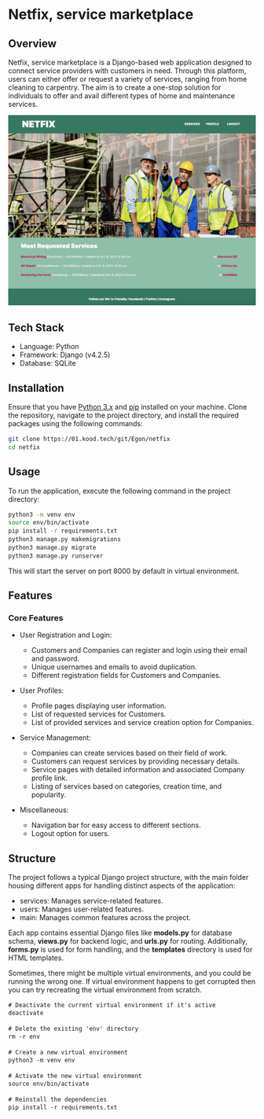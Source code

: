 # Netfix, service marketplace

## Overview

Netfix, service marketplace is a Django-based web application designed to connect service providers with customers in need. Through this platform, users can either offer or request a variety of services, ranging from home cleaning to carpentry. The aim is to create a one-stop solution for individuals to offer and avail different types of home and maintenance services.

![netfix](/img/netfix.webp)

## Tech Stack

- Language: Python
- Framework: Django (v4.2.5)
- Database: SQLite

## Installation

Ensure that you have [Python 3.x](https://www.python.org/downloads/) and [pip](https://pip.pypa.io/en/stable/installation/) installed on your machine. Clone the repository, navigate to the project directory, and install the required packages using the following commands:

```bash
git clone https://01.kood.tech/git/Egon/netfix
cd netfix
```

## Usage

To run the application, execute the following command in the project directory:

```bash
python3 -m venv env 
source env/bin/activate
pip install -r requirements.txt
python3 manage.py makemigrations
python3 manage.py migrate
python3 manage.py runserver
```

This will start the server on port 8000 by default in virtual environment.

## Features

### Core Features

- User Registration and Login:
  - Customers and Companies can register and login using their email and password.
  - Unique usernames and emails to avoid duplication.
  - Different registration fields for Customers and Companies.

- User Profiles:
  - Profile pages displaying user information.
  - List of requested services for Customers.
  - List of provided services and service creation option for Companies.

- Service Management:
  - Companies can create services based on their field of work.
  - Customers can request services by providing necessary details.
  - Service pages with detailed information and associated Company profile link.
  - Listing of services based on categories, creation time, and popularity.

- Miscellaneous:
  - Navigation bar for easy access to different sections.
  - Logout option for users.

## Structure

The project follows a typical Django project structure, with the main folder housing different apps for handling distinct aspects of the application:

- services: Manages service-related features.
- users: Manages user-related features.
- main: Manages common features across the project.

Each app contains essential Django files like **models.py** for database schema, **views.py** for backend logic, and **urls.py** for routing. Additionally, **forms.py** is used for form handling, and the **templates** directory is used for HTML templates.

Sometimes, there might be multiple virtual environments, and you could be running the wrong one. If virtual environment happens to get corrupted then you can try recreating the virtual environment from scratch.

```
# Deactivate the current virtual environment if it's active
deactivate

# Delete the existing 'env' directory
rm -r env

# Create a new virtual environment
python3 -m venv env

# Activate the new virtual environment
source env/bin/activate

# Reinstall the dependencies
pip install -r requirements.txt

```

